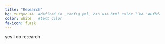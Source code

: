 ```yaml
---
title: "Research"
bg: turquoise  #defined in _config.yml, can use html color like '#0fbfcf'
color: white   #text color
fa-icon: flask
---
```


yes I do research
